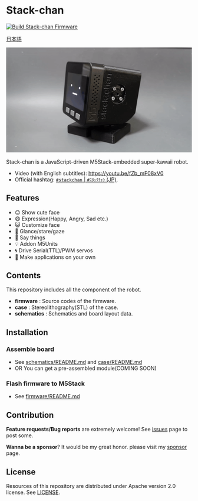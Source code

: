 # Stack-chan

[![Build Stack-chan Firmware](https://github.com/meganetaaan/stack-chan/actions/workflows/build.yml/badge.svg)](https://github.com/meganetaaan/stack-chan/actions/workflows/build.yml)

[日本語](./README_ja.md)

![stackchan](./docs/images/stackchan.gif)

Stack-chan is a JavaScript-driven M5Stack-embedded super-kawaii robot.

* Video (with English subtitles): https://youtu.be/fZb_mF08xV0
* Official hashtag: [`#stackchan` | `#ｽﾀｯｸﾁｬﾝ` (JP)](https://twitter.com/search?q=%23stackchan%20OR%20%23%EF%BD%BD%EF%BE%80%EF%BD%AF%EF%BD%B8%EF%BE%81%EF%BD%AC%EF%BE%9D).

## Features

* :neutral_face:     Show cute face
* :smile:            Expression(Happy, Angry, Sad etc.)
* :smiley_cat:       Customize face
* :eyes:             Glance/stare/gaze
* :speech_balloon:   Say things
* :bulb:             Addon M5Units
* :cyclone:          Drive Serial(TTL)/PWM servos
* :game_die:         Make applications on your own

## Contents

This repository includes all the component of the robot.

* __firmware__ : Source codes of the firmware.
* __case__ : Stereolithography(STL) of the case.
* __schematics__ : Schematics and board layout data.

## Installation

### Assemble board

* See [schematics/README.md](./schematics/README.md) and [case/README.md](./case/README.md)
* OR You can get a pre-assembled module(COMING SOON)

### Flash firmware to M5Stack

* See [firmware/README.md](./firmware/README.md)

## Contribution

__Feature requests/Bug reports__ are extremely welcome! See [issues](https://github.com/meganetaaan/stack-chan/issues) page to post some.

__Wanna be a sponsor__? It would be my great honor. please visit my [sponsor](https://github.com/sponsors/meganetaaan/) page.

## License

Resources of this repository are distributed under Apache version 2.0 license.
See [LICENSE](./LICENSE).

